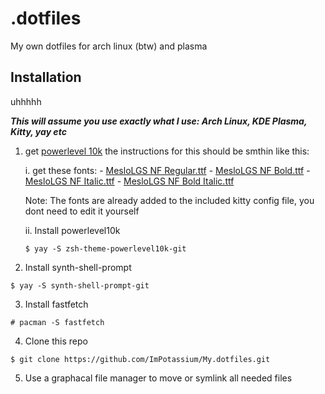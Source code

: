 # .dotfiles
My own dotfiles for arch linux (btw) and plasma

## Installation

uhhhhh

***This will assume you use exactly what I use: Arch Linux, KDE Plasma, Kitty, yay etc***

1. get [powerlevel 10k](https://github.com/romkatv/powerlevel10k?tab=readme-ov-file#getting-started)
the instructions for this should be smthin like this:

    i. get these fonts:
        - [MesloLGS NF Regular.ttf](https://github.com/romkatv/powerlevel10k-media/raw/master/MesloLGS%20NF%20Regular.ttf)
        - [MesloLGS NF Bold.ttf](https://github.com/romkatv/powerlevel10k-media/raw/master/MesloLGS%20NF%20Bold.ttf)
        - [MesloLGS NF Italic.ttf](https://github.com/romkatv/powerlevel10k-media/raw/master/MesloLGS%20NF%20Italic.ttf)
        - [MesloLGS NF Bold Italic.ttf](https://github.com/romkatv/powerlevel10k-media/raw/master/MesloLGS%20NF%20Bold%20Italic.ttf)

    Note: The fonts are already added to the included kitty config file, you dont need to edit it yourself

    ii. Install powerlevel10k
    ```
    $ yay -S zsh-theme-powerlevel10k-git
    ```

2. Install synth-shell-prompt
```
$ yay -S synth-shell-prompt-git
```

3. Install fastfetch
```
# pacman -S fastfetch
```

4. Clone this repo
```
$ git clone https://github.com/ImPotassium/My.dotfiles.git
```

5. Use a graphacal file manager to move or symlink all needed files